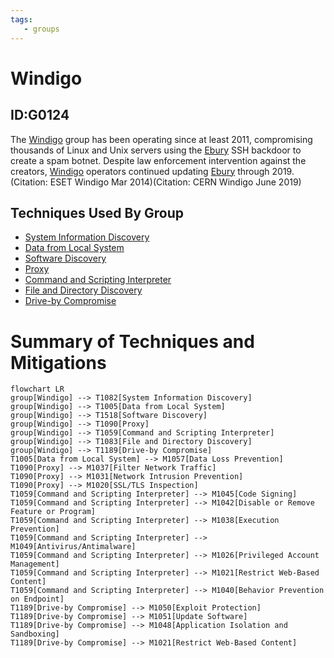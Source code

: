 ```yaml
---
tags:
   - groups
---
```

# Windigo
## ID:G0124
The [Windigo](/mitre/groups/G0124) group has been operating since at least 2011, compromising thousands of Linux and Unix servers using the [Ebury](/mitre/software/S0377) SSH backdoor to create a spam botnet. Despite law enforcement intervention against the creators, [Windigo](/mitre/groups/G0124) operators continued updating [Ebury](/mitre/software/S0377) through 2019.(Citation: ESET Windigo Mar 2014)(Citation: CERN Windigo June 2019)
## Techniques Used By Group
* [System Information Discovery](techniques/T1082)
* [Data from Local System](techniques/T1005)
* [Software Discovery](techniques/T1518)
* [Proxy](techniques/T1090)
* [Command and Scripting Interpreter](techniques/T1059)
* [File and Directory Discovery](techniques/T1083)
* [Drive-by Compromise](techniques/T1189)

# Summary of Techniques and Mitigations
```mermaid
flowchart LR
group[Windigo] --> T1082[System Information Discovery]
group[Windigo] --> T1005[Data from Local System]
group[Windigo] --> T1518[Software Discovery]
group[Windigo] --> T1090[Proxy]
group[Windigo] --> T1059[Command and Scripting Interpreter]
group[Windigo] --> T1083[File and Directory Discovery]
group[Windigo] --> T1189[Drive-by Compromise]
T1005[Data from Local System] --> M1057[Data Loss Prevention]
T1090[Proxy] --> M1037[Filter Network Traffic]
T1090[Proxy] --> M1031[Network Intrusion Prevention]
T1090[Proxy] --> M1020[SSL/TLS Inspection]
T1059[Command and Scripting Interpreter] --> M1045[Code Signing]
T1059[Command and Scripting Interpreter] --> M1042[Disable or Remove Feature or Program]
T1059[Command and Scripting Interpreter] --> M1038[Execution Prevention]
T1059[Command and Scripting Interpreter] --> M1049[Antivirus/Antimalware]
T1059[Command and Scripting Interpreter] --> M1026[Privileged Account Management]
T1059[Command and Scripting Interpreter] --> M1021[Restrict Web-Based Content]
T1059[Command and Scripting Interpreter] --> M1040[Behavior Prevention on Endpoint]
T1189[Drive-by Compromise] --> M1050[Exploit Protection]
T1189[Drive-by Compromise] --> M1051[Update Software]
T1189[Drive-by Compromise] --> M1048[Application Isolation and Sandboxing]
T1189[Drive-by Compromise] --> M1021[Restrict Web-Based Content]
```